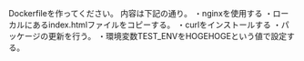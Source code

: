 ﻿Dockerfileを作ってください。
内容は下記の通り。
・nginxを使用する
・ローカルにあるindex.htmlファイルをコピーする。
・curlをインストールする
・パッケージの更新を行う。
・環境変数TEST_ENVをHOGEHOGEという値で設定する。

